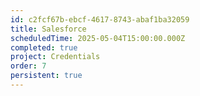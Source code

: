 ```yaml
---
id: c2fcf67b-ebcf-4617-8743-abaf1ba32059
title: Salesforce
scheduledTime: 2025-05-04T15:00:00.000Z
completed: true
project: Credentials
order: 7
persistent: true
---
```


